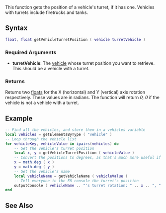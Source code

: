 This function gets the position of a vehicle's turret, if it has one. Vehicles with turrets include firetrucks and tanks.

Syntax
------

``` lua
float, float getVehicleTurretPosition ( vehicle turretVehicle )
```

### Required Arguments

-   **turretVehicle**: The [vehicle](/vehicle.md "wikilink") whose turret position you want to retrieve. This should be a vehicle with a turret.

### Returns

Returns two [floats](/float.md "wikilink") for the X (horizontal) and Y (vertical) axis rotation respectively. These values are in radians. The function will return *0, 0* if the vehicle is not a vehicle with a turret.

Example
-------

``` lua
-- Find all the vehicles, and store them in a vehicles variable
local vehicles = getElementsByType ( "vehicle" )
-- Loop through the vehicle list
for vehicleKey, vehicleValue in ipairs(vehicles) do
    -- Get the vehicle's turret position
    local x, y = getVehicleTurretPosition ( vehicleValue ) 
    -- Convert the positions to degrees, as that's much more useful if you'd want to output it
    x = math.deg ( x )
    y = math.deg ( y )
    -- Get the vehicle's name
    local vehicleName = getVehicleName ( vehicleValue )
    -- Tell everyone in the F8 console the turret's position
    outputConsole ( vehicleName .. "'s turret rotation: " .. x .. ", " .. y .. "." )    
end
```

See Also
--------
